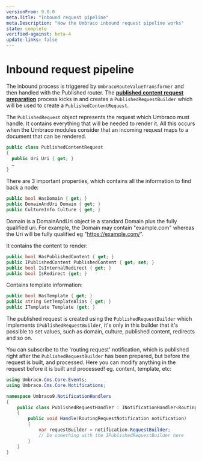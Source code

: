 ```yaml
---
versionFrom: 9.0.0
meta.Title: "Inbound request pipeline"
meta.Description: "How the Umbraco inbound request pipeline works"
state: complete
verified-against: beta-4
update-links: false
---
```


# Inbound request pipeline

The inbound process is triggered by `UmbracoRouteValueTransformer` and then handled with the Published router. The **[published content request preparation](published-content-request-preparation-v9.md)** process kicks in and creates a `PublishedRequestBuilder` which will be used to create a `PublishedContentRequest`.

The `PublishedRequest` object represents the request which Umbraco must handle.  It contains everything that will be needed to render it.  All this occurs when the Umbraco modules consider that an incoming request maps to a document that can be rendered.

```csharp
public class PublishedContentRequest
{
  public Uri Uri { get; }
  …
}
```

There are 3 important properties, which contains all the information to find back a node:

```csharp
public bool HasDomain { get; }
public DomainAndUri Domain { get; }
public CultureInfo Culture { get; }
```
Domain is a DomainAndUri object ie a standard Domain plus the fully qualified uri. For example, the Domain may contain "example.com" whereas the Uri will be fully qualified eg "https://example.com/".

It contains the content to render:

```csharp
public bool HasPublishedContent { get; }
public IPublishedContent PublishedContent { get; set; }
public bool IsInternalRedirect { get; }
public bool IsRedirect {get; }
```

Contains template information:

```csharp
public bool HasTemplate { get; }
public string GetTemplateAlias { get; }
public ITemplate Template {get; }
```

The published request is created using the `PublishedRequestBuilder` which implements `IPublishedRequestBuilder`, it's only in this builder that it's possible to set values, such as domain, culture, published content, redirects and so on.

You can subscribe to the 'routing request' notification, which is published right after the `PublishedRequestBuilder` has been prepared, but before the request is built, and processed. Here you can modify anything in the request before it is built and processed! eg. content, template, etc:

```C#
using Umbraco.Cms.Core.Events;
using Umbraco.Cms.Core.Notifications;

namespace Umbraco9.NotificationHandlers
{
    public class PublishedRequestHandler : INotificationHandler<RoutingRequestNotification>
    {
        public void Handle(RoutingRequestNotification notification)
        {
            var requestBuilder = notification.RequestBuilder;
            // Do something with the IPublishedRequestBuilder here 
        }
    }
}
```